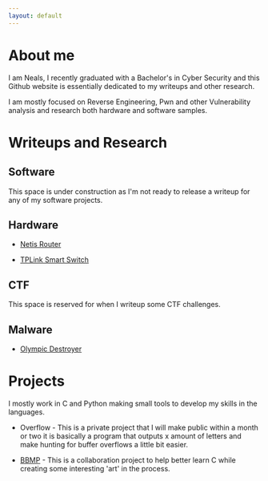 ```yaml
---
layout: default
---
```

# About me

I am Neals, I recently graduated with a Bachelor's in Cyber Security and this
Github website is essentially dedicated to my writeups and other research.

I am mostly focused on Reverse Engineering, Pwn and other Vulnerability analysis
and research both hardware and software samples.

# Writeups and Research

## Software

This space is under construction as I'm not ready to release a writeup for any of
my software projects.

## Hardware

* [Netis Router](./writeups/RE/hardware/netis/netis.md)

* [TPLink Smart Switch](./writeups/RE/hardware/tplink/tplink.md)

## CTF

This space is reserved for when I writeup some CTF challenges.

## Malware

* [Olympic Destroyer](./writeups/Malware/olympicdestroyer/olympic.md)

# Projects

I mostly work in C and Python making small tools to develop my skills in the
languages.

* Overflow - This is a private project that I will make public within a month or two
it is basically a program that outputs x amount of letters and make hunting for
buffer overflows a little bit easier.

* [BBMP](https://github.com/Blizire/bbmp) - This is a collaboration project to help
better learn C while creating some interesting 'art' in the process.
